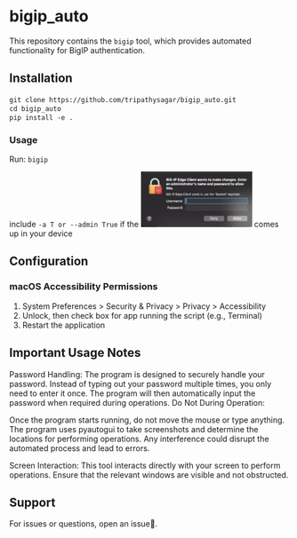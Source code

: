 # bigip_auto

This repository contains the `bigip` tool, which provides automated functionality for BigIP authentication. 


## Installation

```
git clone https://github.com/tripathysagar/bigip_auto.git
cd bigip_auto
pip install -e .
```
### Usage
Run: `bigip`

include `-a T or --admin True` if the <img src="./bigip/ref_image/2/admin.png" width="200" height="100" alt="admin pop up">
 comes up in your device

## Configuration

### macOS Accessibility Permissions

1. System Preferences > Security & Privacy > Privacy > Accessibility
2. Unlock, then check box for app running the script (e.g., Terminal)
3. Restart the application



## Important Usage Notes

Password Handling: The program is designed to securely handle your password. Instead of typing out your password multiple times, you only need to enter it once. The program will then automatically input the password when required during operations.
Do Not During Operation:

Once the program starts running, do not move the mouse or type anything.
The program uses pyautogui to take screenshots and determine the locations for performing operations.
Any interference could disrupt the automated process and lead to errors.


Screen Interaction: This tool interacts directly with your screen to perform operations. Ensure that the relevant windows are visible and not obstructed.
## Support

For issues or questions, open an issue🫡.


